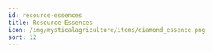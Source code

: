 ```yaml
---
id: resource-essences
title: Resource Essences
icon: /img/mysticalagriculture/items/diamond_essence.png
sort: 12
---
```


